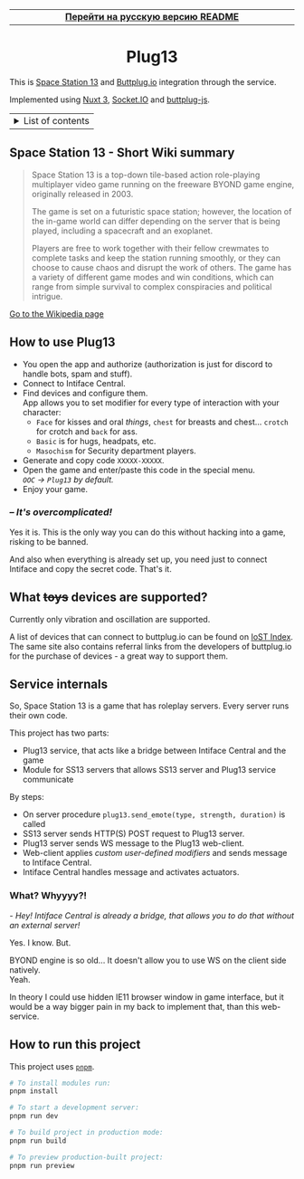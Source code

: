 <table>
<tr><td align="center" width="2000"><b>
<a href="README-RU.md">Перейти на русскую версию README</a>
</b></td></tr>
</table>

<div align="center">

# Plug13

</div>

This is [Space Station 13](https://spacestation13.com/) and [Buttplug.io](https://buttplug.io/) integration through the service.

Implemented using [Nuxt 3](https://nuxt.com/), [Socket.IO](https://socket.io/) and [buttplug-js](https://github.com/buttplugio/buttplug-js).

<table>
<tr><td><details>
<summary>List of contents</summary>

- [Space Station 13 - Short Wiki summary](#space-station-13---short-wiki-summary)
- [How to use Plug13](#how-to-use-plug13)
- [Is my device supported?](#what-toys-devices-are-supported)
- [Service internals](#service-internals)
- [How to run this project](#how-to-run-this-project)

</details></td></tr>
</table>

## Space Station 13 - Short Wiki summary

> Space Station 13 is a top-down tile-based action role-playing multiplayer video game running on the freeware BYOND game engine, originally released in 2003.
>
> The game is set on a futuristic space station; however, the location of the in-game world can differ depending on the server that is being played, including a spacecraft and an exoplanet.
>
> Players are free to work together with their fellow crewmates to complete tasks and keep the station running smoothly, or they can choose to cause chaos and disrupt the work of others. The game has a variety of different game modes and win conditions, which can range from simple survival to complex conspiracies and political intrigue.

[Go to the Wikipedia page](https://en.wikipedia.org/w/index.php?title=Space_Station_13&oldid=1208832640)

## How to use Plug13

- You open the app and authorize (authorization is just for discord to handle bots, spam and stuff).
- Connect to Intiface Central.
- Find devices and configure them.  
  App allows you to set modifier for every type of interaction with your character:
  - `Face` for kisses and oral *things*, `chest` for breasts and chest... `crotch` for crotch and `back` for ass.
  - `Basic` is for hugs, headpats, etc.
  - `Masochism` for Security department players.
- Generate and copy code `XXXXX-XXXXX`.
- Open the game and enter/paste this code in the special menu.  
  *`OOC` -> `Plug13` by default.*
- Enjoy your game.

### *– It's overcomplicated!*

Yes it is. This is the only way you can do this without hacking into a game, risking to be banned.

And also when everything is already set up, you need just to connect Intiface and copy the secret code. That's it.

## What ~~toys~~ devices are supported?

Currently only vibration and oscillation are supported.

A list of devices that can connect to buttplug.io can be found on [IoST Index](https://iostindex.com/?filter0ButtplugSupport=4).  
The same site also contains referral links from the developers of buttplug.io for the purchase of devices - a great way to support them.

## Service internals

So, Space Station 13 is a game that has roleplay servers. Every server runs their own code.

This project has two parts:
- Plug13 service, that acts like a bridge between Intiface Central and the game
- Module for SS13 servers that allows SS13 server and Plug13 service communicate

By steps:
- On server procedure `plug13.send_emote(type, strength, duration)` is called
- SS13 server sends HTTP(S) POST request to Plug13 server.
- Plug13 server sends WS message to the Plug13 web-client.
- Web-client applies *custom user-defined modifiers* and sends message to Intiface Central.
- Intiface Central handles message and activates actuators.

### What? Whyyyy?!

*\- Hey! Intiface Central is already a bridge, that allows you to do that without an external server!*

Yes. I know. But.

BYOND engine is so old... It doesn't allow you to use WS on the client side natively.  
Yeah.

In theory I could use hidden IE11 browser window in game interface, but it would be a way bigger pain in my back to implement that, than this web-service.

## How to run this project

This project uses [`pnpm`](https://pnpm.io/).

```bash
# To install modules run:
pnpm install

# To start a development server:
pnpm run dev

# To build project in production mode:
pnpm run build

# To preview production-built project:
pnpm run preview
```

